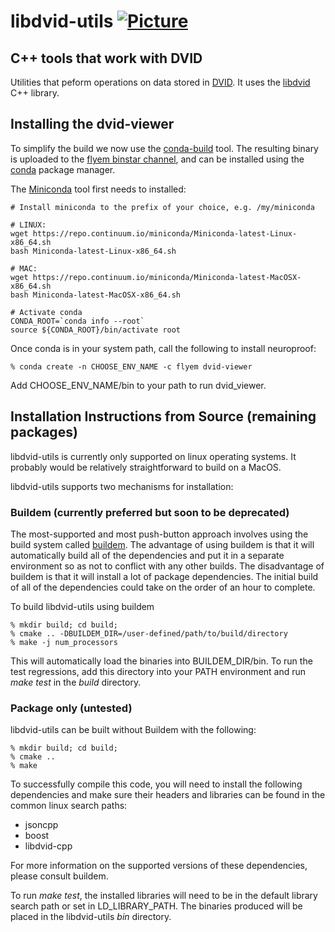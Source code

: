 # libdvid-utils [![Picture](https://raw.github.com/janelia-flyem/janelia-flyem.github.com/master/images/gray_janelia_logo.png)](http://janelia.org/)
## C++ tools that work with DVID

Utilities that peform operations on data stored in [DVID](http://github.com/janelia-flyem/dvid).
It uses the [libdvid](http://github.com/janelia-flyem/libdvid-cpp) C++ library.

## Installing the dvid-viewer

To simplify the build we now use the [conda-build](http://conda.pydata.org/docs/build.html) tool.
The resulting binary is uploaded to the [flyem binstar channel](https://binstar.org/flyem),
and can be installed using the [conda](http://conda.pydata.org/) package manager.

The [Miniconda](http://conda.pydata.org/miniconda.html) tool first needs to installed:

```
# Install miniconda to the prefix of your choice, e.g. /my/miniconda

# LINUX:
wget https://repo.continuum.io/miniconda/Miniconda-latest-Linux-x86_64.sh
bash Miniconda-latest-Linux-x86_64.sh

# MAC:
wget https://repo.continuum.io/miniconda/Miniconda-latest-MacOSX-x86_64.sh
bash Miniconda-latest-MacOSX-x86_64.sh

# Activate conda
CONDA_ROOT=`conda info --root`
source ${CONDA_ROOT}/bin/activate root
```
Once conda is in your system path, call the following to install neuroproof:

    % conda create -n CHOOSE_ENV_NAME -c flyem dvid-viewer

Add CHOOSE_ENV_NAME/bin to your path to run dvid_viewer.

## Installation Instructions from Source (remaining packages)

libdvid-utils is currently only supported on linux operating systems.  It probably
would be relatively straightforward to build on a MacOS.

libdvid-utils supports two mechanisms for installation:

### Buildem (currently preferred but soon to be deprecated)

The most-supported and most push-button approach involves using the build system
called [buildem](https://github.com/janelia-flyem/buildem).  The advantage
of using buildem is that it will automatically build all of the dependencies
and put it in a separate environment so as not to conflict with any other
builds.  The disadvantage of buildem is that it will
install a lot of package dependencies.  The initial build of all of the dependencies
could take on the order of an hour to complete.

To build libdvid-utils using buildem

    % mkdir build; cd build;
    % cmake .. -DBUILDEM_DIR=/user-defined/path/to/build/directory
    % make -j num_processors

This will automatically load the binaries into BUILDEM_DIR/bin.  To run
the test regressions, add this directory into your PATH environment and
run <i>make test</i> in the <i>build</i> directory.

### Package only (untested) 

libdvid-utils can be built without Buildem with the following:

    % mkdir build; cd build;
    % cmake ..
    % make

To successfully compile this code, you will need to install the following
dependencies and make sure their headers and libraries can be found in
the common linux search paths:

* jsoncpp
* boost
* libdvid-cpp

For more information on the supported versions of these dependencies, please
consult buildem.

To run <i>make test</i>, the installed libraries will need to be in the default
library search path or set in LD_LIBRARY_PATH. The
binaries produced will be placed in the libdvid-utils <i>bin</i> directory.


